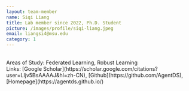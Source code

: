 ```yaml
---
layout: team-member
name: Siqi Liang
title: Lab member since 2022, Ph.D. Student
picture: /images/profile/siqi-liang.jpeg
email: liangsi4@msu.edu
category: 1
---
```


<br/>
Areas of Study: Federated Learning, Robust Learning
<br/>
Links: 
[Google Scholar](https://scholar.google.com/citations?user=LIjv5BsAAAAJ&hl=zh-CN), 
[Github](https://github.com/AgentDS),
[Homepage](https://agentds.github.io/)
